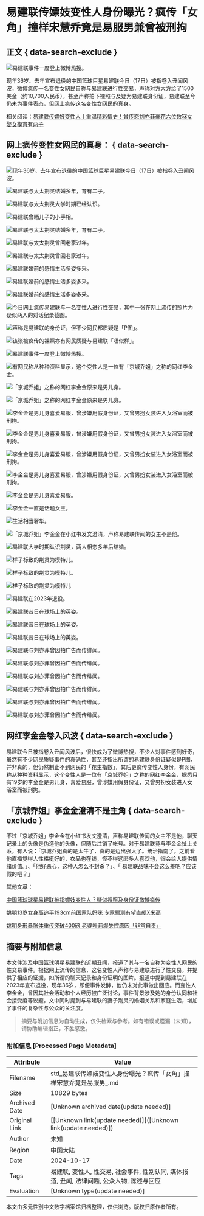 # 易建联传嫖妓变性人身份曝光？疯传「女角」撞样宋慧乔竟是易服男兼曾被刑拘

## 正文 { data-search-exclude }


![易建联事件一度登上微博热搜。](https://image.stheadline.com/f/680p0/0x0/100/none/543a80d97dd38a6781bfa798b261e7fd/stheadline/inewsmedia/20241017/_2024101717445885774.jpg)

现年36岁、去年宣布退役的中国篮球巨星易建联今日（17日）被指卷入丑闻风波，微博疯传一名变性女网民自称与易建联进行性交易，声称对方大方给了1500美金（约10,700人民币），甚至声称拍下裸照与及疑为易建联身份证，易建联至今仍未为事件表态，但网上疯传这名变性女网民的真身。

相关阅读：[易建联传嫖妓变性人丨重温精彩情史！曾传恋刘亦菲豪花六位数冧女 娶女模育有两子](https://www.stheadline.com/realtime-entertainment/3392669/%E6%98%93%E5%BB%BA%E8%81%AF%E5%82%B3%E5%AB%96%E5%A6%93%E8%AE%8A%E6%80%A7%E4%BA%BA%E8%BA%AB%E4%BB%BD%E6%9B%9D%E5%85%89-%E7%98%8B%E5%82%B3-%E5%A5%B3%E8%A7%92-%E6%92%9E%E6%A8%A3%E5%AE%8B%E6%85%A8%E5%96%AC%E7%AB%9F%E6%98%AF%E6%98%93%E6%9C%8D%E7%94%B7%E5%85%BC%E6%9B%BE%E8%A2%AB%E5%88%91%E6%8B%98)

## 网上疯传变性女网民的真身： { data-search-exclude }

![现年36岁、去年宣布退役的中国篮球巨星易建联今日（17日）被指卷入丑闻风波。](https://image.hkhl.hk/f/1024p0/0x0/100/none/54eaf6541b4bd47035d9f7f0cd1ce29b/2024-10/WhatsApp_Im_4_.jpeg)

![易建联与太太荆灵结婚多年，育有二子。](https://image.hkhl.hk/f/1024p0/0x0/100/none/08c1d311e4c90dd68fa0b6558992a6e0/2024-10/A_76a54cedly8hh4ug6u722j20sg0jdq4b.jpg)

![易建联与太太荆灵大学时期已经认识。](https://image.hkhl.hk/f/1024p0/0x0/100/none/fa4ad733360a58d5117bf4137f584926/2024-10/302086wttp000p06a_mi.jpg)

![易建联曾晒儿子的小手相。](https://image.hkhl.hk/f/1024p0/0x0/100/none/34f1902020fac1c56fd8fac4af276a8a/2024-10/302086wttp000p06b_mi.jpg)

![易建联与太太荆灵结婚多年，育有二子。](https://image.hkhl.hk/f/1024p0/0x0/100/none/220059c2f31c6d3c7f6df135edf35510/2024-10/A_76a54cedly8hh4ug7od7fj20oc0r477n.jpg)

![易建联与太太荆灵曾回老家过年。](https://image.hkhl.hk/f/1024p0/0x0/100/none/e94f8831815c35cf7a1c4ddf948eea73/2024-10/VS---0_03_.jpg)

![易建联与太太荆灵曾回老家过年。](https://image.hkhl.hk/f/1024p0/0x0/100/none/870143b1d3d73af83d2679b9e9e4e8c8/2024-10/VS---0_11_.jpg)

![易建联婚前的感情生活多姿多采。](https://image.hkhl.hk/f/1024p0/0x0/100/none/f6c04daef61814169a28a6c16ad0f62c/2024-10/VS----0_03_1_.jpg)

![易建联婚前的感情生活多姿多采。](https://image.hkhl.hk/f/1024p0/0x0/100/none/76bef224ba7533daa045b2c5ef41f5e0/2024-10/VS----0_02__6.jpg)

![易建联婚前的感情生活多姿多采。](https://image.hkhl.hk/f/1024p0/0x0/100/none/04acc90612ac674c217340569d45e48f/2024-10/VS----0_11__1.jpg)

![今日网上疯传易建联与一名变性人进行性交易，其中一张在网上流传的照片为疑似两人的对话纪录截图。](https://image.hkhl.hk/f/1024p0/0x0/100/none/19d0fc56b9c355289534b00c9b1fdab8/2024-10/002_0_9.jpg)

![声称是易建联的身份证，但不少网民都质疑是「P图」。](https://image.hkhl.hk/f/1024p0/0x0/100/none/3b78ed237a4b7bf01d19f30bef27d904/2024-10/001_0_6.jpg)

![该张被疯传的裸照亦有网民质疑与易建联「唔似样」。](https://image.hkhl.hk/f/1024p0/0x0/100/none/2f8bdd1f2a43a0cd6caedbf3bb9fa09f/2024-10/003_0_8.jpg)

![易建联事件一度登上微博热搜。](https://image.hkhl.hk/f/1024p0/0x0/100/none/a7591168dab9018e1b2457dcc8ef31fb/2024-10/12223.jpg)

![有网民称从种种资料显示，这个变性人是一位有「京城乔姐」之称的网红李金金。](https://image.hkhl.hk/f/1024p0/0x0/100/none/a5a4dbb2ff0457f478529c0890f085d0/2024-10/222_4.jpg)

![「京城乔姐」之称的网红李金金原来是男儿身。](https://image.hkhl.hk/f/1024p0/0x0/100/none/e263285baa39caf8089fba5fecde677c/2024-10/1114.jpg)

![「京城乔姐」之称的网红李金金原来是男儿身。](https://image.hkhl.hk/f/1024p0/0x0/100/none/b50073df5c1585df99c74f81e5b6e7b5/2024-10/1126.jpg)

![李金金是男儿身喜爱易服，曾涉嫌用假身份证，又曾男扮女装进入女浴室而被刑拘。](https://image.hkhl.hk/f/1024p0/0x0/100/none/316585375017334a874b315b9ce7bd73/2024-10/0026Co6Xgy1hup8iqkprpj60zk252ajv02.jpg)

![李金金是男儿身喜爱易服，曾涉嫌用假身份证，又曾男扮女装进入女浴室而被刑拘。](https://image.hkhl.hk/f/1024p0/0x0/100/none/5d3cae21359cc04afe6046f83a0f8ce7/2024-10/0026Co6Xgy1hup8m4qh1cj60zo1j1b0c02.jpg)

![李金金是男儿身喜爱易服，曾涉嫌用假身份证，又曾男扮女装进入女浴室而被刑拘。](https://image.hkhl.hk/f/1024p0/0x0/100/none/a433139888b885b6868e1f4699beb77c/2024-10/0026Co6Xgy1hup8m5q7yvj60u01uo7nz02.jpg)

![李金金是男儿身喜爱易服，曾涉嫌用假身份证，又曾男扮女装进入女浴室而被刑拘。](https://image.hkhl.hk/f/1024p0/0x0/100/none/42758b428e3369eb337d12315fb66b93/2024-10/0026Co6Xgy1hup8m6gv1jj60lt0gfjvj02.jpg)

![李金金是男儿身喜爱易服。](https://image.hkhl.hk/f/1024p0/0x0/100/none/9f45879ce2e4533b5be3da6b534b4e50/2024-10/0026Co6Xgy1hup8m8o0zpj60zo1j9du902.jpg)

![李金金一直是话题女王。](https://image.hkhl.hk/f/1024p0/0x0/100/none/ac4177556ed6a46be3d8fe0e83c11527/2024-10/0026Co6Xgy1hup8m68a5pj60zo1j5wrj02.jpg)

![生活相当奢华。](https://image.hkhl.hk/f/1024p0/0x0/100/none/51bd0410cbc91bc7ab90593eed141125/2024-10/0026Co6Xgy1hup8m78s4oj61401i81aa02.jpg)

![「京城乔姐」李金金在小红书发文澄清，声称易建联传闻的女主不是他。](https://image.hkhl.hk/f/1024p0/0x0/100/none/bfdb161646d65cbd5a058d45a9c431d2/2024-10/005SyZ1Sgy1hupcfb4ptsj30ol11t42n.jpg)

![易建联大学时期认识荆灵，两人相恋多年后结婚。](https://image.hkhl.hk/f/1024p0/0x0/100/none/6cf70dbd334703ba2e23aff5e641dfa5/2024-10/a93d6743ly1hupadrdwq0j20wi0ymjvg.jpg)

![样子标致的荆灵为模特儿。](https://image.hkhl.hk/f/1024p0/0x0/100/none/bb4cb0392ce2c14b5fbee80ddac9b04c/2024-10/007x59oxgy1hup7m1w03vj31o0190aqu.jpg)

![样子标致的荆灵为模特儿。](https://image.hkhl.hk/f/1024p0/0x0/100/none/31ca23901127133bdacc76f55abdef5f/2024-10/007x59oxgy1hup7m2aoa9j31qc17wqfq.jpg)

![样子标致的荆灵为模特儿](https://image.hkhl.hk/f/1024p0/0x0/100/none/0fdef2832bd08e3b043072c36dfbba7e/2024-10/007x59oxgy1hup7m2wnfwj30sg11ydht.jpg)

![易建联在2023年退役。](https://image.hkhl.hk/f/1024p0/0x0/100/none/fb21d482cbef46e15106a85f69f23052/2024-10/VS----0_10_1_.jpg)

![易建联昔日在球场上的英姿。](https://image.hkhl.hk/f/1024p0/0x0/100/none/34556459c8298cc3a8c4a18cca133943/2024-10/VS----0_31__0.jpg)

![易建联昔日在球场上的英姿。](https://image.hkhl.hk/f/1024p0/0x0/100/none/a6780aa04eab59c6d4c12e1efe216b72/2024-10/VS----0_37_.jpg)

![易建联昔日在球场上的英姿。](https://image.hkhl.hk/f/1024p0/0x0/100/none/dbe9e444f141dee6bf39dcd7631d6003/2024-10/VS----0_42__0.jpg)

![易建联与刘亦菲曾因拍广告而传绯闻。](https://image.hkhl.hk/f/1024p0/0x0/100/none/1bfcec9744d8dd63372e9f19a247bdd5/2024-10/bc43f33bly1hup9i4nyz5j20tz15gq70.jpg)

![易建联与刘亦菲曾因拍广告而传绯闻。](https://image.hkhl.hk/f/1024p0/0x0/100/none/9bb39e94b7baa77ab3a00f93960f9cf3/2024-10/VS---0_08_.jpg)

![易建联与刘亦菲曾因拍广告而传绯闻。](https://image.hkhl.hk/f/1024p0/0x0/100/none/7f3e5c5dc551caf06dc501429f2921aa/2024-10/VS---0_05_.jpg)

![易建联与刘亦菲曾因拍广告而传绯闻。](https://image.hkhl.hk/f/1024p0/0x0/100/none/5e7b1b02b95e0993ad29d332bb52ad0b/2024-10/VS---0_11_1_.jpg)

![易建联与刘亦菲曾因拍广告而传绯闻。](https://image.hkhl.hk/f/1024p0/0x0/100/none/c16d4f51ac5f06809ac4c39b7df6ceb5/2024-10/VS---0_17_.jpg)

![易建联与刘亦菲曾因拍广告而传绯闻。](https://image.hkhl.hk/f/1024p0/0x0/100/none/054880ce38f5021afaf06cde98c64f34/2024-10/VS---0_26_.jpg)

## 网红李金金卷入风波 { data-search-exclude }

易建联今日被指卷入丑闻风波后，很快成为了微博热搜，不少人对事件感到好奇，虽然有不少网民质疑事件的真确性，甚至还指出所谓的易建联身份证疑似是P图，并非真的，但仍然制止不到网民的「花生指数」，其后更疯传变性人身份，有网民称从种种资料显示，这个变性人是一位有「京城乔姐」之称的网红李金金，据悉只有19岁的李金金是男儿身，喜爱易服，曾涉嫌用假身份证，又曾男扮女装进入女浴室而被刑拘。

## 「京城乔姐」李金金澄清不是主角 { data-search-exclude }

不过「京城乔姐」李金金在小红书发文澄清，声称易建联传闻的女主不是他，聊天记录上的头像是伪造他的头像，但随后注销了帐号。对于易建联竟与李金金扯上关系，有人说：「京城乔姐真的是太牛了，真的是迈出强大了。统治指南了。之前看他直播觉得人性格挺好的，衣品也在线，怪不得这麽多人喜欢他，很会给人提供情绪价值。」、「他好恶心，这种人怎么不封杀？」、「 易建联品味不会这么差吧？应该假的吧？」

其他文章：

[中国篮球球星易建联被指嫖妓变性人？疑似裸照及身份证微博疯传](https://www.stheadline.com/realtime-entertainment/3392657/%E4%B8%AD%E5%9C%8B%E7%B1%83%E7%90%83%E7%90%83%E6%98%9F%E6%98%9F%E7%9B%88%E5%BB%BA%E8%81%AF%E8%A2%AB%E6%8C%87%E5%AB%96%E5%A6%93%E8%AE%8A%E6%80%A7%E4%BA%BA%E7%96%91%E4%BC%BC%E8%A3%B8%E7%85%A7%E5%8F%8A%E8%BA%AB%E4%BB%BD%E8%AD%89%E5%BE%AE%E5%8D%9A%E7%98%8B%E5%82%B3)

[姚明13岁女身高追平193cm前国家队妈咪 专家预测有望直飙X米高](https://www.stheadline.com/realtime-entertainment/3317132/%E5%A7%9A%E6%98%8E13%E6%AD%B2%E5%A5%B3%E8%BA%AB%E9%AB%98%E8%BF%BD%E5%B9%B3193cm%E5%89%8D%E5%9C%8B%E5%AE%B6%E9%9A%8A%E5%AA%BD%E5%92%AA-%E5%B0%88%E5%AE%B6%E9%A0%90%E6%B8%AC%E6%9C%89%E6%9C%9B%E7%9B%B4%E9%A3%86X%E7%B1%B3%E9%AB%98)

[姚明身形暴胀体重传突破400磅 老婆叶莉爆失控原因「非常自责」](https://www.stheadline.com/realtime-entertainment/3251324/%E5%A7%9A%E6%98%8E%E8%BA%AB%E5%BD%A2%E6%9A%B4%E8%B0%B9%E9%AB%94%E9%87%8D%E5%82%B3%E7%AA%81%E7%A0%B4400%E7%A3%85-%E8%80%81%E5%A9%86%E8%91%89%E8%8E%89%E7%88%86%E5%A4%B1%E6%8E%A7%E5%8E%9F%E5%9B%A0%E9%9D%9E%E5%B8%B8%E8%87%AA%E8%B2%AC)
<!-- tcd_original_link https://std.stheadline.com/sc/realtime/article/2029973/%E5%8D%B3%E6%99%82-%E5%A8%9B%E6%A8%82-%E6%98%93%E5%BB%BA%E8%81%AF%E5%82%B3%E5%AB%96%E5%A6%93%E8%AE%8A%E6%80%A7%E4%BA%BA%E8%BA%AB%E4%BB%BD%E6%9B%9D%E5%85%89-%E7%98%8B%E5%82%B3-%E5%A5%B3%E8%A7%92-%E6%92%9E%E6%A8%A3%E5%AE%8B%E6%85%A7%E5%96%AC%E7%AB%9F%E6%98%AF%E6%98%93%E6%9C%8D%E7%94%B7%E5%85%BC%E6%9B%BE%E8%A2%AB%E5%88%91%E6%8B%98 -->


## 摘要与附加信息

<!-- tcd_abstract -->
本文件涉及中国篮球明星易建联的近期丑闻，报道了其与一名自称为变性人网民的性交易事件。根据网上流传的信息，这名变性人声称与易建联进行了性交易，并提供了相应的证据，如所谓的聊天记录和身份证明的图片。报道中提到易建联在2023年宣布退役，现年36岁，即便事件发酵，他仍未对此事做出回应。而变性人李金金，曾因其社会活动和个人经历被广泛讨论，事件背景涉及她的身份认同和社会接受度等议题。文中同时提到与易建联的妻子荆灵的婚姻关系和家庭生活，增加了事件的复杂性与公众的关注度。
<!-- tcd_abstract_end -->

> 摘要与附加信息为自动生成，仅供检索与参考。如有错误或遗漏（未知），请协助编辑指正，不胜感激。

### 附加信息 [Processed Page Metadata]

| Attribute       | Value                                  |
|-----------------|----------------------------------------|
| Filename        | std_易建联传嫖妓变性人身份曝光？疯传「女角」撞样宋慧乔竟是易服男_.md                             |
| Size            | 10829 bytes                           |
| Archived Date   | [Unknown archived date(update needed)]                             |
| Original Link   | [[Unknown link(update needed)]]([Unknown link(update needed)])                       |
| Author          | 未知                               |
| Region          | 中国大陆                               |
| Date            | 2024-10-17                                 |
| Tags            | 易建联, 变性人, 性交易, 社会事件, 性别认同, 媒体报道, 丑闻, 法律问题, 公众人物, 陈述与回应                                 |
| Evaluation            | [Unknown type(update needed)]                                 |
<!-- tcd_table_end -->

本文由多元性别中文数字档案馆归档整理，仅供浏览。版权归原作者所有。
